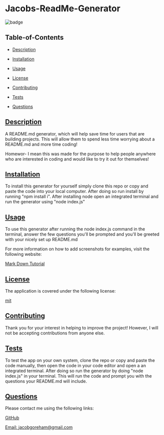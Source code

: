 # Jacobs-ReadMe-Generator

![badge](https://img.shields.io/badge/license-mit-blue)

## Table-of-Contents

- [Description](#description)
- [Installation](#installation)
- [Usage](#usage)

- [License](#license)
- [Contributing](#contributing)
- [Tests](#tests)
- [Questions](#questions)

## [Description](#table-of-contents)

A README.md generator, which will help save time for users that are building projects. This will allow them to spend less time worrying about a README.md and more time coding!

Homewor- I mean this was made for the purpose to help people anywhere who are interested in coding and would like to try it out for themselves!

## [Installation](#table-of-contents)

To install this generator for yourself simply clone this repo or copy and paste the code into your local computer. After doing so run install by running "npm install i". After installing node open an integrated terminal and run the generator using "node index.js"

## [Usage](#table-of-contents)

To use this generator after running the node index.js command in the terminal, answer the few questions you'll be prompted and you'll be greeted with your nicely set up README.md

For more information on how to add screenshots for examples, visit the following website:

[Mark Down Tutorial](https://agea.github.io/tutorial.md/)

## [License](#table-of-contents)

The application is covered under the following license:

[mit](https://choosealicense.com/licenses/mit)

## [Contributing](#table-of-contents)

Thank you for your interest in helping to improve the project! However, I will not be accepting contributions from anyone else.

## [Tests](#table-of-contents)

To test the app on your own system, clone the repo or copy and paste the code manually, then open the code in your code editor and open a an integrated terminal. After doing so run the generator by doing "node index.js" in your terminal. This will run the code and prompt you with the questions your README.md will include.

## [Questions](#table-of-contents)

Please contact me using the following links:

[GitHub](https://github.com/jacobgoreham)

[Email: jacobgoreham@gmail.com](mailto:jacobgoreham@gmail.com)
